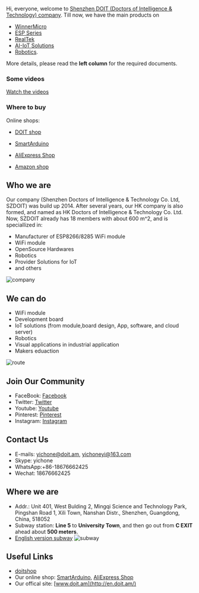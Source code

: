 Hi, everyone, welcome to [Shenzhen DOIT (Doctors of Intelligence \& Technology) company](http://en.doit.am/). Till now, we have the main products on 
* [WinnerMicro](README?id=winnermicro)
* [ESP Series](README?id=esp-series)
* [RealTek](README?id=realtek)
* [AI-IoT Solutions](README?id=ai-iot-solutions)
* [Robotics](/README?id=robotics). 

More details, please read the **left column** for the required documents.

### Some videos
[Watch the videos](https://www.youtube.com/channel/UCfDml3Le3U9IUHauSfXkxGg)

### Where to buy


Online shops: 
* [DOIT shop](http://www.vvdoit.com/)

* [SmartArduino](http://www.smartarduino.com/)

* [AliExpress Shop](https://shenzhendoit.aliexpress.com/store/340947)

* [Amazon shop](https://www.amazon.com/s/ref=bl_dp_s_web_0?ie=UTF8&search-alias=aps&field-keywords=SZDoit)

## Who we are

Our company (Shenzhen Doctors of Intelligence \& Technology Co. Ltd, SZDOIT) was build up 2014. After several years, our HK company is also formed, and named as HK Doctors of Intelligence \& Technology Co. Ltd. Now, SZDOIT already has 18 members with about 600 m^2, and is speciallized in:


* Manufacturer of ESP8266/8285 WiFi module
* WiFi module
* OpenSource Hardwares
* Robotics
* Provider Solutions for IoT
* and others

![company](https://github.com/SmartArduino/document/raw/master/docs/About/company.jpg)

## We can do

* WiFi module
* Development board
* IoT solutions (from module,board design, App, software, and cloud server)
* Robotics
* Visual applications in industrial application
* Makers eduaction

![route](https://github.com/SmartArduino/document/raw/master/docs/About/route.jpg)

## Join Our Community
* FaceBook: [Facebook](https://www.facebook.com/DoitCompany/)
* Twitter: [Twitter](https://twitter.com/VVDOIT)
* Youtube: [Youtube](https://www.youtube.com/channel/UCfDml3Le3U9IUHauSfXkxGg/)
* Pinterest: [Pinterest](https://www.pinterest.com/doitcarter/)
* Instagram: [Instagram](https://www.instagram.com/carterdoit)

## Contact Us
* E-mails: yichone@doit.am, yichoneyi@163.com
* Skype: yichone
* WhatsApp:+86-18676662425
* Wechat: 18676662425

## Where we are

* Addr.: Unit 401, West Bulding 2, Mingqi Science and Technology Park, Pingshan Road 1, Xili Town, Nanshan Distr., Shenzhen, Guangdong, China, 518052
* Subway station: **Line 5** to **University Town**, and then go out from **C EXIT** ahead about **500 meters**.
* [English version subway](http://www.szmc.net/page/en/index.html)
![subway](https://github.com/SmartArduino/document/raw/master/docs/About/subway.jpg)

## Useful Links

* [doitshop](http://www.vvdoit.com/)
* Our online shop: [SmartArduino](http://www.smartarduino.com/), [AliExpress Shop](https://shenzhendoit.aliexpress.com/store/340947)
* Our offical site: [www.doit.am](http://en.doit.am/)